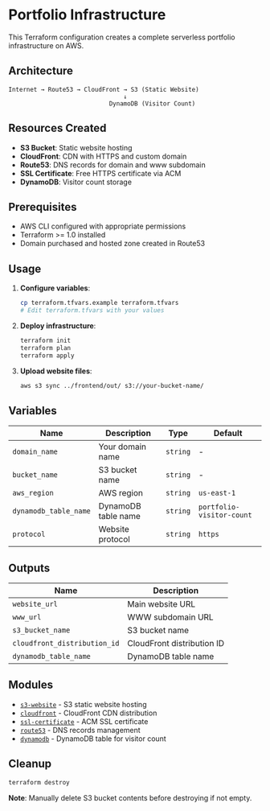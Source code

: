# Portfolio Infrastructure

This Terraform configuration creates a complete serverless portfolio infrastructure on AWS.

## Architecture

```
Internet → Route53 → CloudFront → S3 (Static Website)
                                ↓
                            DynamoDB (Visitor Count)
```

## Resources Created

- **S3 Bucket**: Static website hosting
- **CloudFront**: CDN with HTTPS and custom domain
- **Route53**: DNS records for domain and www subdomain
- **SSL Certificate**: Free HTTPS certificate via ACM
- **DynamoDB**: Visitor count storage

## Prerequisites

- AWS CLI configured with appropriate permissions
- Terraform >= 1.0 installed
- Domain purchased and hosted zone created in Route53

## Usage

1. **Configure variables**:

   ```bash
   cp terraform.tfvars.example terraform.tfvars
   # Edit terraform.tfvars with your values
   ```

2. **Deploy infrastructure**:

   ```bash
   terraform init
   terraform plan
   terraform apply
   ```

3. **Upload website files**:
   ```bash
   aws s3 sync ../frontend/out/ s3://your-bucket-name/
   ```

## Variables

| Name                  | Description         | Type     | Default                   |
| --------------------- | ------------------- | -------- | ------------------------- |
| `domain_name`         | Your domain name    | `string` | -                         |
| `bucket_name`         | S3 bucket name      | `string` | -                         |
| `aws_region`          | AWS region          | `string` | `us-east-1`               |
| `dynamodb_table_name` | DynamoDB table name | `string` | `portfolio-visitor-count` |
| `protocol`            | Website protocol    | `string` | `https`                   |

## Outputs

| Name                         | Description                |
| ---------------------------- | -------------------------- |
| `website_url`                | Main website URL           |
| `www_url`                    | WWW subdomain URL          |
| `s3_bucket_name`             | S3 bucket name             |
| `cloudfront_distribution_id` | CloudFront distribution ID |
| `dynamodb_table_name`        | DynamoDB table name        |

## Modules

- [`s3-website`](./modules/s3-website/README.md) - S3 static website hosting
- [`cloudfront`](./modules/cloudfront/README.md) - CloudFront CDN distribution
- [`ssl-certificate`](./modules/ssl-certificate/README.md) - ACM SSL certificate
- [`route53`](./modules/route53/README.md) - DNS records management
- [`dynamodb`](./modules/dynamodb/README.md) - DynamoDB table for visitor count

## Cleanup

```bash
terraform destroy
```

**Note**: Manually delete S3 bucket contents before destroying if not empty.
